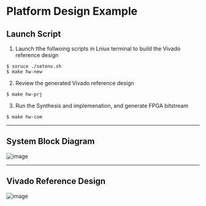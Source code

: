 # Platform Design Example

## Launch Script
1. Launch tthe follwoing scripts in Lniux terminal to build the Vivado reference design
```
$ soruce ./setenv.sh
$ make hw-new
```
2. Review the generated Vivado reference design
```
$ make hw-prj
```
3. Run the Synthesis and implemenation, and generate FPGA bitstream
```
$ make hw-com
```

---
## System Block Diagram

![image](https://github.com/user-attachments/assets/6558d14e-fc95-4b69-826d-68147bb5ea84)

---
## Vivado Reference Design 
![image](https://github.com/user-attachments/assets/a22310ff-087e-4167-95f4-2c2c197a47c5)

